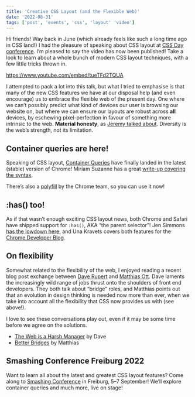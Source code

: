 ```yaml
---
title: 'Creative CSS Layout (and the Flexible Web)'
date: '2022-08-31'
tags: ['post', 'events', 'css', 'layout' 'video']
---
```


Hi friends! Way back in June (which already feels like such a long time ago in CSS land!) I had the pleasure of speaking about CSS layout at [CSS Day conference](https://cssday.nl/2022). I’m pleased to say the video has now been published! Take a look to learn about a whole bunch of modern CSS layout techniques, with a few little tricks thrown in.

https://www.youtube.com/embed/tueTFd2TQUA

I attempted to pack a lot into this talk, but what I tried to emphasise is that many of the new CSS features we have at our disposal help (and even encourage) us to embrace the flexible web of the present day. One where we can’t possibly predict what kind of devices our user is browsing our website on, but where we can ensure our layouts are robust across **all** devices, by eschewing pixel-perfection in favour of something more intrinsic to the web. **Material honesty**, as [Jeremy talked about](https://www.youtube.com/watch?v=CdZZcbZG83o). Diversity is the web’s strength, not its limitation.

## Container queries are here!

Speaking of CSS layout, [Container Queries](https://developer.mozilla.org/en-US/docs/Web/CSS/CSS_Container_Queries) have finally landed in the latest (stable) version of Chrome! Miriam Suzanne has a great [write-up covering the syntax](https://www.oddbird.net/2022/08/18/cq-syntax/).

There’s also a [polyfill](https://github.com/GoogleChromeLabs/container-query-polyfill) by the Chrome team, so you can use it now!

## :has() too!

As if that wasn’t enough exciting CSS layout news, both Chrome and Safari have shipped support for `:has()`, AKA “the parent selector”! Jen Simmons [has the lowdown here](https://webkit.org/blog/13096/css-has-pseudo-class/), and Una Kravets covers both features for the [Chrome Developer Blog](https://developer.chrome.com/blog/has-with-cq-m105/).

## On flexibility

Somewhat related to the flexibility of the web, I enjoyed reading a recent blog post exchange between [Dave Rupert](https://twitter.com/davatron5000) and [Matthias Ott](https://twitter.com/m_ott). Dave laments the increasingly wild range of jobs thrust onto the shoulders of front end developers. They both talk about “bridge” roles, and Matthias points out that an evolution in design thinking is needed now more than ever, when we take into account all the flexibility that CSS now provides us with (see above!).

I love to see these conversations play out, even if it may be some time before we agree on the solutions.

- [The Web is a Harsh Manager](https://daverupert.com/2022/08/web-is-a-harsh-manager/) by Dave
- [Better Bridges](https://matthiasott.com/notes/better-bridges) by Matthias

## Smashing Conference Freiburg 2022

Want to learn all about the latest and greatest CSS layout features? Come along to [Smashing Conference](https://smashingconf.com/freiburg-2022) in Freiburg, 5–7 September! We’ll explore container queries and much more, live on stage!
